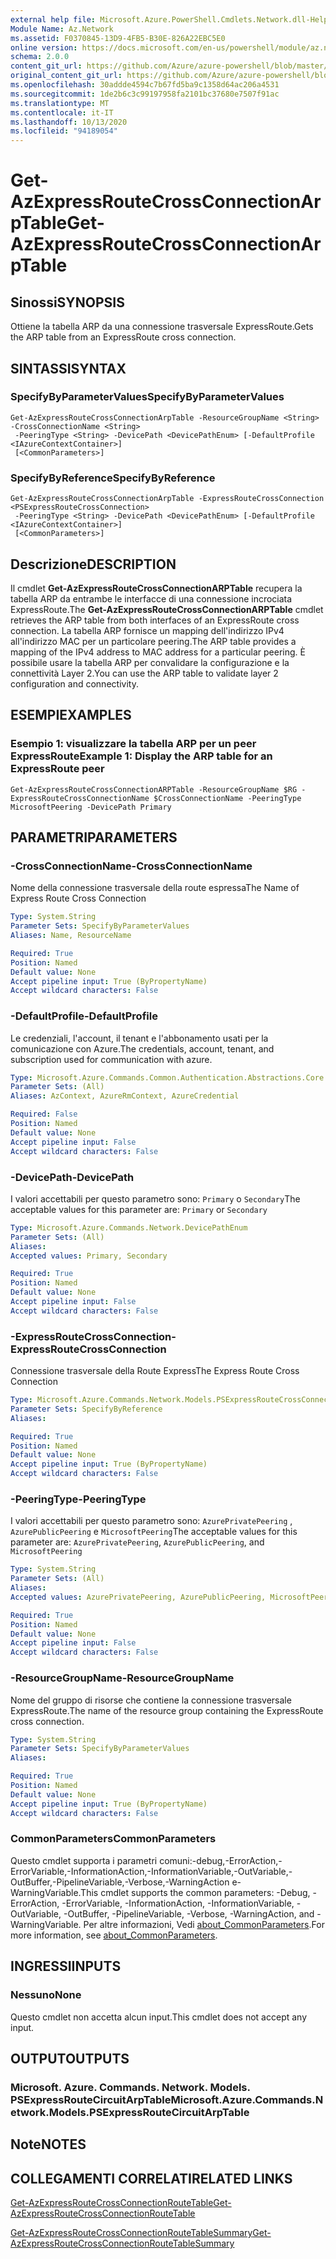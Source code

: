 ```yaml
---
external help file: Microsoft.Azure.PowerShell.Cmdlets.Network.dll-Help.xml
Module Name: Az.Network
ms.assetid: F0370845-13D9-4FB5-B30E-826A22EBC5E0
online version: https://docs.microsoft.com/en-us/powershell/module/az.network/get-azexpressroutecrossconnectionarptable
schema: 2.0.0
content_git_url: https://github.com/Azure/azure-powershell/blob/master/src/Network/Network/help/Get-AzExpressRouteCrossConnectionARPTable.md
original_content_git_url: https://github.com/Azure/azure-powershell/blob/master/src/Network/Network/help/Get-AzExpressRouteCrossConnectionARPTable.md
ms.openlocfilehash: 30addde4594c7b67fd5ba9c1358d64ac206a4531
ms.sourcegitcommit: 1de2b6c3c99197958fa2101bc37680e7507f91ac
ms.translationtype: MT
ms.contentlocale: it-IT
ms.lasthandoff: 10/13/2020
ms.locfileid: "94189054"
---
```

# <span data-ttu-id="11670-101">Get-AzExpressRouteCrossConnectionArpTable</span><span class="sxs-lookup"><span data-stu-id="11670-101">Get-AzExpressRouteCrossConnectionArpTable</span></span>

## <span data-ttu-id="11670-102">Sinossi</span><span class="sxs-lookup"><span data-stu-id="11670-102">SYNOPSIS</span></span>
<span data-ttu-id="11670-103">Ottiene la tabella ARP da una connessione trasversale ExpressRoute.</span><span class="sxs-lookup"><span data-stu-id="11670-103">Gets the ARP table from an ExpressRoute cross connection.</span></span>

## <span data-ttu-id="11670-104">SINTASSI</span><span class="sxs-lookup"><span data-stu-id="11670-104">SYNTAX</span></span>

### <span data-ttu-id="11670-105">SpecifyByParameterValues</span><span class="sxs-lookup"><span data-stu-id="11670-105">SpecifyByParameterValues</span></span>
```
Get-AzExpressRouteCrossConnectionArpTable -ResourceGroupName <String> -CrossConnectionName <String>
 -PeeringType <String> -DevicePath <DevicePathEnum> [-DefaultProfile <IAzureContextContainer>]
 [<CommonParameters>]
```

### <span data-ttu-id="11670-106">SpecifyByReference</span><span class="sxs-lookup"><span data-stu-id="11670-106">SpecifyByReference</span></span>
```
Get-AzExpressRouteCrossConnectionArpTable -ExpressRouteCrossConnection <PSExpressRouteCrossConnection>
 -PeeringType <String> -DevicePath <DevicePathEnum> [-DefaultProfile <IAzureContextContainer>]
 [<CommonParameters>]
```

## <span data-ttu-id="11670-107">Descrizione</span><span class="sxs-lookup"><span data-stu-id="11670-107">DESCRIPTION</span></span>
<span data-ttu-id="11670-108">Il cmdlet **Get-AzExpressRouteCrossConnectionARPTable** recupera la tabella ARP da entrambe le interfacce di una connessione incrociata ExpressRoute.</span><span class="sxs-lookup"><span data-stu-id="11670-108">The **Get-AzExpressRouteCrossConnectionARPTable** cmdlet retrieves the ARP table from both interfaces of an ExpressRoute cross connection.</span></span> <span data-ttu-id="11670-109">La tabella ARP fornisce un mapping dell'indirizzo IPv4 all'indirizzo MAC per un particolare peering.</span><span class="sxs-lookup"><span data-stu-id="11670-109">The ARP table provides a mapping of the IPv4 address to MAC address for a particular peering.</span></span> <span data-ttu-id="11670-110">È possibile usare la tabella ARP per convalidare la configurazione e la connettività Layer 2.</span><span class="sxs-lookup"><span data-stu-id="11670-110">You can use the ARP table to validate layer 2 configuration and connectivity.</span></span>

## <span data-ttu-id="11670-111">ESEMPI</span><span class="sxs-lookup"><span data-stu-id="11670-111">EXAMPLES</span></span>

### <span data-ttu-id="11670-112">Esempio 1: visualizzare la tabella ARP per un peer ExpressRoute</span><span class="sxs-lookup"><span data-stu-id="11670-112">Example 1: Display the ARP table for an ExpressRoute peer</span></span>
```
Get-AzExpressRouteCrossConnectionARPTable -ResourceGroupName $RG -ExpressRouteCrossConnectionName $CrossConnectionName -PeeringType MicrosoftPeering -DevicePath Primary
```

## <span data-ttu-id="11670-113">PARAMETRI</span><span class="sxs-lookup"><span data-stu-id="11670-113">PARAMETERS</span></span>

### <span data-ttu-id="11670-114">-CrossConnectionName</span><span class="sxs-lookup"><span data-stu-id="11670-114">-CrossConnectionName</span></span>
<span data-ttu-id="11670-115">Nome della connessione trasversale della route espressa</span><span class="sxs-lookup"><span data-stu-id="11670-115">The Name of Express Route Cross Connection</span></span>

```yaml
Type: System.String
Parameter Sets: SpecifyByParameterValues
Aliases: Name, ResourceName

Required: True
Position: Named
Default value: None
Accept pipeline input: True (ByPropertyName)
Accept wildcard characters: False
```

### <span data-ttu-id="11670-116">-DefaultProfile</span><span class="sxs-lookup"><span data-stu-id="11670-116">-DefaultProfile</span></span>
<span data-ttu-id="11670-117">Le credenziali, l'account, il tenant e l'abbonamento usati per la comunicazione con Azure.</span><span class="sxs-lookup"><span data-stu-id="11670-117">The credentials, account, tenant, and subscription used for communication with azure.</span></span>

```yaml
Type: Microsoft.Azure.Commands.Common.Authentication.Abstractions.Core.IAzureContextContainer
Parameter Sets: (All)
Aliases: AzContext, AzureRmContext, AzureCredential

Required: False
Position: Named
Default value: None
Accept pipeline input: False
Accept wildcard characters: False
```

### <span data-ttu-id="11670-118">-DevicePath</span><span class="sxs-lookup"><span data-stu-id="11670-118">-DevicePath</span></span>
<span data-ttu-id="11670-119">I valori accettabili per questo parametro sono: `Primary` o `Secondary`</span><span class="sxs-lookup"><span data-stu-id="11670-119">The acceptable values for this parameter are: `Primary` or `Secondary`</span></span>

```yaml
Type: Microsoft.Azure.Commands.Network.DevicePathEnum
Parameter Sets: (All)
Aliases:
Accepted values: Primary, Secondary

Required: True
Position: Named
Default value: None
Accept pipeline input: False
Accept wildcard characters: False
```

### <span data-ttu-id="11670-120">-ExpressRouteCrossConnection</span><span class="sxs-lookup"><span data-stu-id="11670-120">-ExpressRouteCrossConnection</span></span>
<span data-ttu-id="11670-121">Connessione trasversale della Route Express</span><span class="sxs-lookup"><span data-stu-id="11670-121">The Express Route Cross Connection</span></span>

```yaml
Type: Microsoft.Azure.Commands.Network.Models.PSExpressRouteCrossConnection
Parameter Sets: SpecifyByReference
Aliases:

Required: True
Position: Named
Default value: None
Accept pipeline input: True (ByPropertyName)
Accept wildcard characters: False
```

### <span data-ttu-id="11670-122">-PeeringType</span><span class="sxs-lookup"><span data-stu-id="11670-122">-PeeringType</span></span>
<span data-ttu-id="11670-123">I valori accettabili per questo parametro sono: `AzurePrivatePeering` , `AzurePublicPeering` e `MicrosoftPeering`</span><span class="sxs-lookup"><span data-stu-id="11670-123">The acceptable values for this parameter are: `AzurePrivatePeering`, `AzurePublicPeering`, and `MicrosoftPeering`</span></span>

```yaml
Type: System.String
Parameter Sets: (All)
Aliases:
Accepted values: AzurePrivatePeering, AzurePublicPeering, MicrosoftPeering

Required: True
Position: Named
Default value: None
Accept pipeline input: False
Accept wildcard characters: False
```

### <span data-ttu-id="11670-124">-ResourceGroupName</span><span class="sxs-lookup"><span data-stu-id="11670-124">-ResourceGroupName</span></span>
<span data-ttu-id="11670-125">Nome del gruppo di risorse che contiene la connessione trasversale ExpressRoute.</span><span class="sxs-lookup"><span data-stu-id="11670-125">The name of the resource group containing the ExpressRoute cross connection.</span></span>

```yaml
Type: System.String
Parameter Sets: SpecifyByParameterValues
Aliases:

Required: True
Position: Named
Default value: None
Accept pipeline input: True (ByPropertyName)
Accept wildcard characters: False
```

### <span data-ttu-id="11670-126">CommonParameters</span><span class="sxs-lookup"><span data-stu-id="11670-126">CommonParameters</span></span>
<span data-ttu-id="11670-127">Questo cmdlet supporta i parametri comuni:-debug,-ErrorAction,-ErrorVariable,-InformationAction,-InformationVariable,-OutVariable,-OutBuffer,-PipelineVariable,-Verbose,-WarningAction e-WarningVariable.</span><span class="sxs-lookup"><span data-stu-id="11670-127">This cmdlet supports the common parameters: -Debug, -ErrorAction, -ErrorVariable, -InformationAction, -InformationVariable, -OutVariable, -OutBuffer, -PipelineVariable, -Verbose, -WarningAction, and -WarningVariable.</span></span> <span data-ttu-id="11670-128">Per altre informazioni, Vedi [about_CommonParameters](http://go.microsoft.com/fwlink/?LinkID=113216).</span><span class="sxs-lookup"><span data-stu-id="11670-128">For more information, see [about_CommonParameters](http://go.microsoft.com/fwlink/?LinkID=113216).</span></span>

## <span data-ttu-id="11670-129">INGRESSI</span><span class="sxs-lookup"><span data-stu-id="11670-129">INPUTS</span></span>

### <span data-ttu-id="11670-130">Nessuno</span><span class="sxs-lookup"><span data-stu-id="11670-130">None</span></span>
<span data-ttu-id="11670-131">Questo cmdlet non accetta alcun input.</span><span class="sxs-lookup"><span data-stu-id="11670-131">This cmdlet does not accept any input.</span></span>

## <span data-ttu-id="11670-132">OUTPUT</span><span class="sxs-lookup"><span data-stu-id="11670-132">OUTPUTS</span></span>

### <span data-ttu-id="11670-133">Microsoft. Azure. Commands. Network. Models. PSExpressRouteCircuitArpTable</span><span class="sxs-lookup"><span data-stu-id="11670-133">Microsoft.Azure.Commands.Network.Models.PSExpressRouteCircuitArpTable</span></span>

## <span data-ttu-id="11670-134">Note</span><span class="sxs-lookup"><span data-stu-id="11670-134">NOTES</span></span>

## <span data-ttu-id="11670-135">COLLEGAMENTI CORRELATI</span><span class="sxs-lookup"><span data-stu-id="11670-135">RELATED LINKS</span></span>

[<span data-ttu-id="11670-136">Get-AzExpressRouteCrossConnectionRouteTable</span><span class="sxs-lookup"><span data-stu-id="11670-136">Get-AzExpressRouteCrossConnectionRouteTable</span></span>](Get-AzExpressRouteCrossConnectionRouteTable.md)

[<span data-ttu-id="11670-137">Get-AzExpressRouteCrossConnectionRouteTableSummary</span><span class="sxs-lookup"><span data-stu-id="11670-137">Get-AzExpressRouteCrossConnectionRouteTableSummary</span></span>](Get-AzExpressRouteCrossConnectionRouteTableSummary.md)
